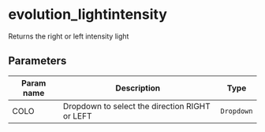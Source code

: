 evolution_lightintensity
========================

Returns the right or left intensity light

Parameters
----------

| Param name | Description | Type     |
 ------------|-------------|----------
| COLO     | Dropdown to select the direction RIGHT or LEFT  | `Dropdown` |

